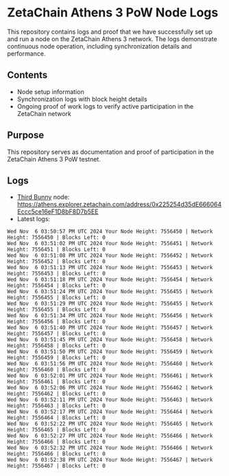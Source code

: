 # ZetaChain Athens 3 PoW Node Logs
This repository contains logs and proof that we have successfully set up and run a node on the ZetaChain Athens 3 network. The logs demonstrate continuous node operation, including synchronization details and performance.

## Contents
- Node setup information
- Synchronization logs with block height details
- Ongoing proof of work logs to verify active participation in the ZetaChain network

## Purpose
This repository serves as documentation and proof of participation in the ZetaChain Athens 3 PoW testnet.

## Logs

- [Third Bunny](https://thirdbunny.xyz/) node: https://athens.explorer.zetachain.com/address/0x225254d35dE666064Eccc5ce16eF1D8bF8D7b5EE
- Latest logs:
```
Wed Nov  6 03:50:57 PM UTC 2024 Your Node Height: 7556450 | Network Height: 7556450 | Blocks Left: 0
Wed Nov  6 03:51:02 PM UTC 2024 Your Node Height: 7556451 | Network Height: 7556451 | Blocks Left: 0
Wed Nov  6 03:51:08 PM UTC 2024 Your Node Height: 7556452 | Network Height: 7556452 | Blocks Left: 0
Wed Nov  6 03:51:13 PM UTC 2024 Your Node Height: 7556453 | Network Height: 7556453 | Blocks Left: 0
Wed Nov  6 03:51:18 PM UTC 2024 Your Node Height: 7556454 | Network Height: 7556454 | Blocks Left: 0
Wed Nov  6 03:51:24 PM UTC 2024 Your Node Height: 7556455 | Network Height: 7556455 | Blocks Left: 0
Wed Nov  6 03:51:29 PM UTC 2024 Your Node Height: 7556455 | Network Height: 7556455 | Blocks Left: 0
Wed Nov  6 03:51:34 PM UTC 2024 Your Node Height: 7556456 | Network Height: 7556456 | Blocks Left: 0
Wed Nov  6 03:51:40 PM UTC 2024 Your Node Height: 7556457 | Network Height: 7556457 | Blocks Left: 0
Wed Nov  6 03:51:45 PM UTC 2024 Your Node Height: 7556458 | Network Height: 7556458 | Blocks Left: 0
Wed Nov  6 03:51:50 PM UTC 2024 Your Node Height: 7556459 | Network Height: 7556459 | Blocks Left: 0
Wed Nov  6 03:51:56 PM UTC 2024 Your Node Height: 7556460 | Network Height: 7556460 | Blocks Left: 0
Wed Nov  6 03:52:01 PM UTC 2024 Your Node Height: 7556461 | Network Height: 7556461 | Blocks Left: 0
Wed Nov  6 03:52:06 PM UTC 2024 Your Node Height: 7556462 | Network Height: 7556462 | Blocks Left: 0
Wed Nov  6 03:52:11 PM UTC 2024 Your Node Height: 7556463 | Network Height: 7556463 | Blocks Left: 0
Wed Nov  6 03:52:17 PM UTC 2024 Your Node Height: 7556464 | Network Height: 7556464 | Blocks Left: 0
Wed Nov  6 03:52:22 PM UTC 2024 Your Node Height: 7556465 | Network Height: 7556465 | Blocks Left: 0
Wed Nov  6 03:52:27 PM UTC 2024 Your Node Height: 7556466 | Network Height: 7556466 | Blocks Left: 0
Wed Nov  6 03:52:32 PM UTC 2024 Your Node Height: 7556466 | Network Height: 7556466 | Blocks Left: 0
Wed Nov  6 03:52:38 PM UTC 2024 Your Node Height: 7556467 | Network Height: 7556467 | Blocks Left: 0
```
